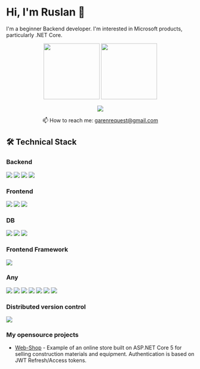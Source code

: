 # Hi, I'm Ruslan 👋
I'm a beginner Backend developer. I'm interested in Microsoft products, particularly .NET Core.

<p align='center'>
   <a href="https://github-readme-stats.vercel.app/api?username=BanCSty&show_icons=true&count_private=true">
     <img height=150 src="https://github-readme-stats.vercel.app/api?username=BanCSty&show_icons=true&count_private=true"/></a>
   <a href="https://github.com/BanCSty/github-readme-stats">
     <img height=150 src="https://github-readme-stats.vercel.app/api/top-langs/?username=BanCSty&layout=compact"/></a>
</p>

<p align='center'>
   <a href="https://www.codewars.com/users/BlackMamon">
       <img src="https://img.shields.io/badge/Codewars-red.svg?&style=for-the-badge&logo=codewars&logoColor=white"/>
   </a>
<p align='center'>
   📫 How to reach me: <a href='mailto:garenrequest@gmail.com'>garenrequest@gmail.com</a>
</p>

## 🛠 Technical Stack

### Backend

<p> 
       <img src="https://img.shields.io/badge/-purple?logo=C%23"/>
       <img src="https://img.shields.io/badge/Entity%20Framework%20Core-purple?logo=.NET"/>
       <img src="https://img.shields.io/badge/ASP%20.NET%20Core-purple"/>  
       <img src="https://img.shields.io/badge/IdentityServer4-purple"/>  
</p>

### Frontend
<p>
       <img src="https://img.shields.io/badge/HTML-red?logo=HTML"/>
       <img src="https://img.shields.io/badge/CSS-blue?logo=CSS"/>
       <img src="https://img.shields.io/badge/Razor Page-oranges"/>  
</p>

### DB
<p>
       <img src="https://img.shields.io/badge/MySQL-white?logo=MySQL"/>
       <img src="https://img.shields.io/badge/PostgreSQL-white?logo=PostgreSQL"/>
       <img src="https://img.shields.io/badge/MongoDB-white?logo=MongoDB"/>  
</p>

### Frontend Framework
<p>
       <img src="https://img.shields.io/badge/Angular-red?logo=Angular"/>
</p>

### Any
<p>
       <img src="https://img.shields.io/badge/JWT%20Refresh%20Token-black?logo=JWT"/>
       <img src="https://img.shields.io/badge/gRPC-black?logo=gRPC"/>
       <img src="https://img.shields.io/badge/DI-black"/>  
       <img src="https://img.shields.io/badge/HTTP 1.0-black"/>  
       <img src="https://img.shields.io/badge/HTTP 2.0-black"/>  
       <img src="https://img.shields.io/badge/HTTPS 2.0-black"/>  
       <img src="https://img.shields.io/badge/Mapping-black"/>  
</p>

### Distributed version control
<p>
       <img src="https://img.shields.io/badge/Git-orange?logo=git"/>  
</p>

### My opensource projects
*   [Web-Shop](https://github.com/BanCSty/WebApplication) - Example of an online store built on ASP.NET Core 5 for selling construction materials and equipment. Authentication is based on JWT Refresh/Access tokens.
